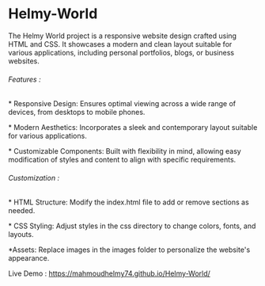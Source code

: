 # Helmy-World

The Helmy World project is a responsive website design crafted using HTML and CSS. It showcases a modern and clean layout suitable for various applications, including personal portfolios, blogs, or business websites.

<h6>Features :</h6>
<P>* Responsive Design: Ensures optimal viewing across a wide range of devices, from desktops to mobile phones.</P>
<p>* Modern Aesthetics: Incorporates a sleek and contemporary layout suitable for various applications.</P>
<p>* Customizable Components: Built with flexibility in mind, allowing easy modification of styles and content to align with specific requirements.</P>

<h6>Customization :</h6>
<P>* HTML Structure: Modify the index.html file to add or remove sections as needed.</P>
<P>* CSS Styling: Adjust styles in the css directory to change colors, fonts, and layouts.</P>
<P>*Assets: Replace images in the images folder to personalize the website's appearance.</P>

Live Demo :
https://mahmoudhelmy74.github.io/Helmy-World/
